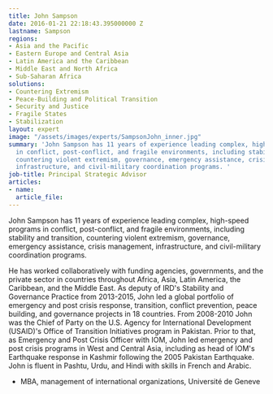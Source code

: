 ```yaml
---
title: John Sampson
date: 2016-01-21 22:18:43.395000000 Z
lastname: Sampson
regions:
- Asia and the Pacific
- Eastern Europe and Central Asia
- Latin America and the Caribbean
- Middle East and North Africa
- Sub-Saharan Africa
solutions:
- Countering Extremism
- Peace-Building and Political Transition
- Security and Justice
- Fragile States
- Stabilization
layout: expert
image: "/assets/images/experts/SampsonJohn_inner.jpg"
summary: 'John Sampson has 11 years of experience leading complex, high-speed programs
  in conflict, post-conflict, and fragile environments, including stability and transition,
  countering violent extremism, governance, emergency assistance, crisis management,
  infrastructure, and civil-military coordination programs. '
job-title: Principal Strategic Advisor
articles:
- name: 
  article_file: 
---
```


John Sampson has 11 years of experience leading complex, high-speed programs in conflict, post-conflict, and fragile environments, including stability and transition, countering violent extremism, governance, emergency assistance, crisis management, infrastructure, and civil-military coordination programs.

He has worked collaboratively with funding agencies, governments, and the private sector in countries throughout Africa, Asia, Latin America, the Caribbean, and the Middle East. As deputy of IRD's Stability and Governance Practice from 2013-2015, John led a global portfolio of emergency and post crisis response, transition, conflict prevention, peace building, and governance projects in 18 countries. From 2008-2010 John was the Chief of Party on the U.S. Agency for International Development (USAID)'s Office of Transition Initiatives program in Pakistan. Prior to that, as Emergency and Post Crisis Officer with IOM, John led emergency and post crisis programs in West and Central Asia, including as head of IOM's Earthquake response in Kashmir following the 2005 Pakistan Earthquake. John is fluent in Pashtu, Urdu, and Hindi with skills in French and Arabic.

* MBA, management of international organizations, Université de Geneve
